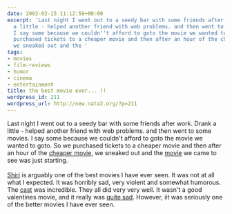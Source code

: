 ```yaml
---
date: 2002-02-15 11:12:58+00:00
excerpt: 'Last night I went out to a seedy bar with some friends after work. Drank
  a little - helped another friend with web problems. and then went to some movies.
  I say some because we couldn''t afford to goto the movie we wanted to goto. So we
  purchased tickets to a cheaper movie and then after an hour of the cheaper movie,
  we sneaked out and the '
tags:
- movies
- film-reviews
- humor
- cinema
- entertainment
title: the best movie ever... !!
wordpress_id: 211
wordpress_url: http://new.nata2.org/?p=211
---
```


Last night I went out to a seedy bar with some friends after work. Drank a little - helped another friend with web problems. and then went to some movies. I say some because we couldn't afford to goto the movie we wanted to goto. So we purchased tickets to a cheaper movie and then after an hour of the <a href="http://us.imdb.com/Title?0273923">cheaper movie</a>, we sneaked out and the <a href="http://us.imdb.com/Title?0192657">movie</a> we came to see was just starting.<br/><br/>
<a href="http://us.imdb.com/Title?0192657">Shiri</a> is arguably one of the best movies I have ever seen. It was not at all what I expected. It was horribly sad, very violent and somewhat humorous. The <a href="http://us.imdb.com/Name?Han,+Suk-kyu">cast</a> was incredible. They all did very very well. It wasn't a good valentines movie, and it really was <a href="http://us.imdb.com/CommentsShow?192657-1">quite sad</a>. However, iit was seriously one of the better movies I have ever seen.